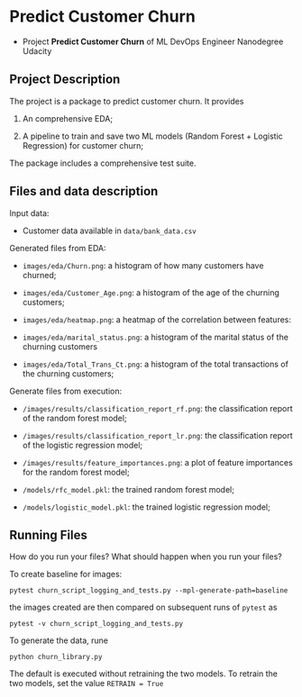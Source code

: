 # Predict Customer Churn

- Project **Predict Customer Churn** of ML DevOps Engineer Nanodegree Udacity

## Project Description

The project is a package to predict customer churn. It provides

  1. An comprehensive EDA;

  2. A pipeline to train and save two ML models (Random Forest + Logistic Regression) for customer churn;

The package includes a comprehensive test suite.

## Files and data description

Input data:
	
 - Customer data available in `data/bank_data.csv`

Generated files from EDA:

 - `images/eda/Churn.png`: a histogram of how many customers have churned;

 - `images/eda/Customer_Age.png`: a histogram of the age of the churning customers;

 - `images/eda/heatmap.png`: a heatmap of the correlation between features:

 - `images/eda/marital_status.png`: a histogram of the marital status of the churning customers

 - `images/eda/Total_Trans_Ct.png`: a histogram of the total transactions of the churning customers;

Generate files from execution:

 - `/images/results/classification_report_rf.png`: the classification report of the random forest model;

 - `/images/results/classification_report_lr.png`: the classification report of the logistic regression model;

 - `/images/results/feature_importances.png`: a plot of feature importances for the random forest model;

 - `/models/rfc_model.pkl`: the trained random forest model;

 - `/models/logistic_model.pkl`: the trained logistic regression model;

## Running Files

How do you run your files? What should happen when you run your files?

To create baseline for images:

`pytest churn_script_logging_and_tests.py --mpl-generate-path=baseline`

the images created are then compared on subsequent runs of `pytest` as 

`pytest -v churn_script_logging_and_tests.py`

To generate the data, rune

`python churn_library.py`

The default is executed without retraining the two models. To retrain the two models, set the value `RETRAIN = True`

